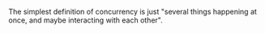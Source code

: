 

The simplest definition of concurrency is just "several things happening at once, and maybe interacting with each other". 